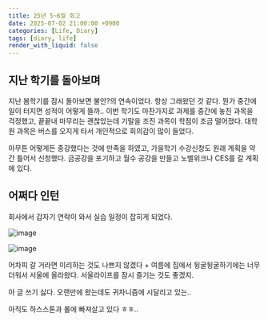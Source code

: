 ```yaml
---
title: 25년 5~6월 회고
date: 2025-07-02 21:00:00 +0900
categories: [Life, Diary]
tags: [diary, life]
render_with_liquid: false
---
```


## 지난 학기를 돌아보며

지난 봄학기를 잠시 돌아보면 불안?의 연속이었다.
항상 그래왔던 것 같다. 뭔가 중간에 일이 터지면 성적이 어떻게 뜰까..
이번 학기도 마찬가지로 과제를 중간에 놓친 과목을 걱정했고,
끝끝내 마무리는 괜찮았는데 기말을 조진 과목이 학점이 조금 떨어졌다. 
대학원 과목은 버스를 오지게 타서 개인적으로 회의감이 많이 들었다.

아무튼 어떻게든 종강했다는 것에 만족을 하였고, 
가을학기 수강신청도 원래 계획을 약간 틀어서 신청했다.
금공강을 포기하고 월수 공강을 만들고 노벨위크나 CES를 갈 계획에 있다.

## 어쩌다 인턴

회사에서 갑자기 연락이 와서 실습 일정이 잡히게 되었다.

![image](assets/img/post/diary/KakaoTalk_20250702_231540537.jpg)

![image](assets/img/post/diary/KakaoTalk_20250702_231540537_01.jpg)

어차피 갈 거라면 미리하는 것도 나쁘지 않겠다 + 여름에 집에서 뒹굴뒹굴하기에는 너무 더워서 서울에 올라왔다.
서울라이프를 잠시 즐기는 것도 좋겠지.

아 글 쓰기 싫다. 오랜만에 왔는데도 귀차니즘에 시달리고 있는..

아직도 하스스톤과 롤에 빠져살고 있다 ㅎㅎ..
